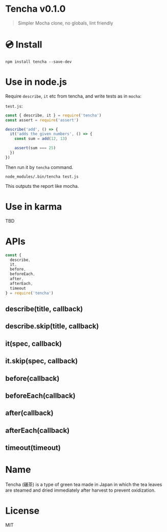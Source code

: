 # Tencha v0.1.0

> Simpler Mocha clone, no globals, lint friendly

# :cd: Install

    npm install tencha --save-dev

# Use in node.js

Require `describe`, `it` etc from tencha, and write tests as in `mocha`:

`test.js`:

```js
const { describe, it } = require('tencha')
const assert = require('assert')

describe('add', () => {
  it('adds the given numbers', () => {
    const sum = add(12, 13)

    assert(sum === 25)
  })
})
```

Then run it by `tencha` command.

    node_modules/.bin/tencha test.js

This outputs the report like mocha.

# Use in karma

TBD

# APIs

```js
const {
  describe,
  it,
  before,
  beforeEach,
  after,
  afterEach,
  timeout
} = require('tencha')
```

## describe(title, callback)
## describe.skip(title, callback)
## it(spec, callback)
## it.skip(spec, callback)
## before(callback)
## beforeEach(callback)
## after(callback)
## afterEach(callback)
## timeout(timeout)

# Name

Tencha (碾茶) is a type of green tea made in Japan in which the tea leaves are steamed and dried immediately after harvest to prevent oxidization.

# License

MIT
